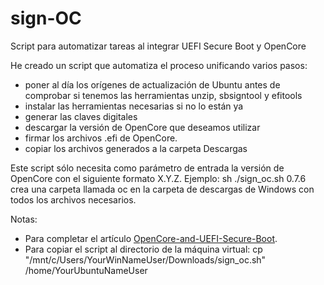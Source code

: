 # sign-OC
Script para automatizar tareas al integrar UEFI Secure Boot y OpenCore

He creado un script que automatiza el proceso unificando varios pasos:

- poner al día los orígenes de actualización de Ubuntu antes de comprobar si tenemos las herramientas unzip, sbsigntool y efitools
- instalar las herramientas necesarias si no lo están ya
- generar las claves digitales
- descargar la versión de OpenCore que deseamos utilizar
- firmar los archivos .efi de OpenCore.
- copiar los archivos generados a la carpeta Descargas

Este script sólo necesita como parámetro de entrada la versión de OpenCore con el siguiente formato X.Y.Z. Ejemplo: sh ./sign_oc.sh 0.7.6 crea una carpeta llamada oc en la carpeta de descargas de Windows con todos los archivos necesarios.

Notas:
- Para completar el artículo [OpenCore-and-UEFI-Secure-Boot](https://github.com/perez987/OpenCore-and-UEFI-Secure-Boot).
- Para copiar el script al directorio de la máquina virtual:
cp "/mnt/c/Users/YourWinNameUser/Downloads/sign_oc.sh" /home/YourUbuntuNameUser

 